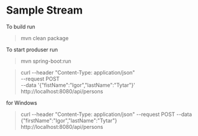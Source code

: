 # Sample Stream

To build run
>mvn clean package

To start produser run
>mvn spring-boot:run

>curl --header "Content-Type: application/json" \
  --request POST \
  --data '{"fistName":"Igor","lastName":"Tytar"}' \
  http://localhost:8080/api/persons

for Windows
>curl --header "Content-Type: application/json" --request POST --data {\"firstName\":\"Igor\",\"lastName\":\"Tytar\"} http://localhost:8080/api/persons
